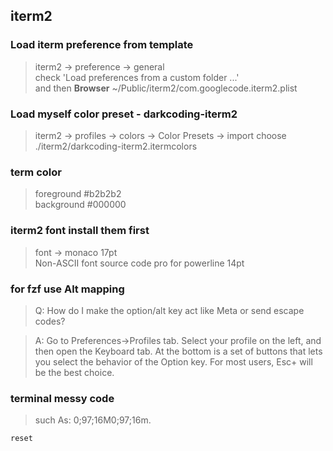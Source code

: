## iterm2
### Load iterm preference from template
> iterm2 -> preference -> general<br>
> check 'Load preferences from a custom folder ...'<br>
> and then **Browser** ~/Public/iterm2/com.googlecode.iterm2.plist

### Load myself color preset - darkcoding-iterm2
> iterm2 -> profiles -> colors -> Color Presets -> import
    choose ./iterm2/darkcoding-iterm2.itermcolors

### term color
> foreground #b2b2b2<br>
> background #000000

### iterm2 font install them first
> font -> monaco 17pt<br>
> Non-ASCII font source code pro for powerline 14pt

### for fzf use Alt mapping
> Q: How do I make the option/alt key act like Meta or send escape codes?

> A: Go to Preferences->Profiles tab. Select your profile on the left,
and then open the Keyboard tab. At the bottom is a set of buttons
that lets you select the behavior of the Option key. For most users, Esc+ will be the best choice.

### terminal messy code
> such As: 0;97;16M0;97;16m.

```bash
reset
```

